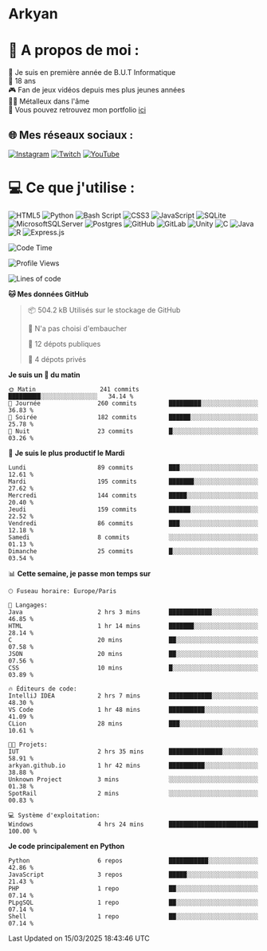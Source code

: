 # Arkyan
 # 💫 A propos de moi :
📖 Je suis en première année de B.U.T Informatique  
🎂 18 ans  
🎮 Fan de jeux vidéos depuis mes plus jeunes années  
🤘🏻 Métalleux dans l'âme  
📕 Vous pouvez retrouvez mon portfolio [ici](https://arkyanportfolio.netlify.app/)

## 🌐 Mes réseaux sociaux :
[![Instagram](https://img.shields.io/badge/Instagram-%23E4405F.svg?logo=Instagram&logoColor=white)](https://instagram.com/arkyan25) [![Twitch](https://img.shields.io/badge/Twitch-%239146FF.svg?logo=Twitch&logoColor=white)](https://twitch.tv/arkyan_) [![YouTube](https://img.shields.io/badge/YouTube-%23FF0000.svg?logo=YouTube&logoColor=white)](https://youtube.com/@arkyan_) 

# 💻 Ce que j'utilise :
![HTML5](https://img.shields.io/badge/html5-%23E34F26.svg?style=for-the-badge&logo=html5&logoColor=white) ![Python](https://img.shields.io/badge/python-3670A0?style=for-the-badge&logo=python&logoColor=ffdd54) ![Bash Script](https://img.shields.io/badge/bash_script-%23121011.svg?style=for-the-badge&logo=gnu-bash&logoColor=white) ![CSS3](https://img.shields.io/badge/css3-%231572B6.svg?style=for-the-badge&logo=css3&logoColor=white) ![JavaScript](https://img.shields.io/badge/javascript-%23323330.svg?style=for-the-badge&logo=javascript&logoColor=%23F7DF1E) ![SQLite](https://img.shields.io/badge/sqlite-%2307405e.svg?style=for-the-badge&logo=sqlite&logoColor=white) ![MicrosoftSQLServer](https://img.shields.io/badge/Microsoft%20SQL%20Server-CC2927?style=for-the-badge&logo=microsoft%20sql%20server&logoColor=white) ![Postgres](https://img.shields.io/badge/postgres-%23316192.svg?style=for-the-badge&logo=postgresql&logoColor=white) ![GitHub](https://img.shields.io/badge/github-%23121011.svg?style=for-the-badge&logo=github&logoColor=white) ![GitLab](https://img.shields.io/badge/gitlab-%23181717.svg?style=for-the-badge&logo=gitlab&logoColor=white) ![Unity](https://img.shields.io/badge/unity-%23000000.svg?style=for-the-badge&logo=unity&logoColor=white)  ![C](https://img.shields.io/badge/c-%2300599C.svg?style=for-the-badge&logo=c&logoColor=white) ![Java](https://img.shields.io/badge/java-%23ED8B00.svg?style=for-the-badge&logo=openjdk&logoColor=white) ![R](https://img.shields.io/badge/r-%23276DC3.svg?style=for-the-badge&logo=r&logoColor=white) ![Express.js](https://img.shields.io/badge/express.js-%23404d59.svg?style=for-the-badge&logo=express&logoColor=%2361DAFB)

<!--START_SECTION:waka-->
![Code Time](http://img.shields.io/badge/Code%20Time-288%20hrs%2016%20mins-blue)

![Profile Views](http://img.shields.io/badge/Vues%20du%20profil-0-blue)

![Lines of code](https://img.shields.io/badge/Depuis%20Hello%20World%2C%20j%27ai%20%C3%A9crit-5.0%20million%20Lignes%20de%20code-blue)

**🐱 Mes données GitHub** 

> 📦 504.2 kB Utilisés sur le stockage de GitHub 
 > 
> 🚫 N'a pas choisi d'embaucher
 > 
> 📜 12 dépots publiques 
 > 
> 🔑 4 dépots privés 
 > 
**Je suis un 🐤 du matin** 

```text
🌞 Matin                  241 commits         █████████░░░░░░░░░░░░░░░░   34.14 % 
🌆 Journée                260 commits         █████████░░░░░░░░░░░░░░░░   36.83 % 
🌃 Soirée                 182 commits         ██████░░░░░░░░░░░░░░░░░░░   25.78 % 
🌙 Nuit                   23 commits          █░░░░░░░░░░░░░░░░░░░░░░░░   03.26 % 
```
📅 **Je suis le plus productif le Mardi** 

```text
Lundi                    89 commits          ███░░░░░░░░░░░░░░░░░░░░░░   12.61 % 
Mardi                    195 commits         ███████░░░░░░░░░░░░░░░░░░   27.62 % 
Mercredi                 144 commits         █████░░░░░░░░░░░░░░░░░░░░   20.40 % 
Jeudi                    159 commits         ██████░░░░░░░░░░░░░░░░░░░   22.52 % 
Vendredi                 86 commits          ███░░░░░░░░░░░░░░░░░░░░░░   12.18 % 
Samedi                   8 commits           ░░░░░░░░░░░░░░░░░░░░░░░░░   01.13 % 
Dimanche                 25 commits          █░░░░░░░░░░░░░░░░░░░░░░░░   03.54 % 
```


📊 **Cette semaine, je passe mon temps sur** 

```text
🕑︎ Fuseau horaire: Europe/Paris

💬 Langages: 
Java                     2 hrs 3 mins        ████████████░░░░░░░░░░░░░   46.85 % 
HTML                     1 hr 14 mins        ███████░░░░░░░░░░░░░░░░░░   28.14 % 
C                        20 mins             ██░░░░░░░░░░░░░░░░░░░░░░░   07.58 % 
JSON                     20 mins             ██░░░░░░░░░░░░░░░░░░░░░░░   07.56 % 
CSS                      10 mins             █░░░░░░░░░░░░░░░░░░░░░░░░   03.89 % 

🔥 Éditeurs de code: 
IntelliJ IDEA            2 hrs 7 mins        ████████████░░░░░░░░░░░░░   48.30 % 
VS Code                  1 hr 48 mins        ██████████░░░░░░░░░░░░░░░   41.09 % 
CLion                    28 mins             ███░░░░░░░░░░░░░░░░░░░░░░   10.61 % 

🐱‍💻 Projets: 
IUT                      2 hrs 35 mins       ███████████████░░░░░░░░░░   58.91 % 
arkyan.github.io         1 hr 42 mins        ██████████░░░░░░░░░░░░░░░   38.88 % 
Unknown Project          3 mins              ░░░░░░░░░░░░░░░░░░░░░░░░░   01.38 % 
SpotRail                 2 mins              ░░░░░░░░░░░░░░░░░░░░░░░░░   00.83 % 

💻 Système d'exploitation: 
Windows                  4 hrs 24 mins       █████████████████████████   100.00 % 
```

**Je code principalement en Python** 

```text
Python                   6 repos             ███████████░░░░░░░░░░░░░░   42.86 % 
JavaScript               3 repos             █████░░░░░░░░░░░░░░░░░░░░   21.43 % 
PHP                      1 repo              ██░░░░░░░░░░░░░░░░░░░░░░░   07.14 % 
PLpgSQL                  1 repo              ██░░░░░░░░░░░░░░░░░░░░░░░   07.14 % 
Shell                    1 repo              ██░░░░░░░░░░░░░░░░░░░░░░░   07.14 % 
```




 Last Updated on 15/03/2025 18:43:46 UTC
<!--END_SECTION:waka-->

<!--START_SECTION:SHOW_PROJECTS-->
<!--END_SECTION:SHOW_PROJECTS-->

<!--START_SECTION:SHOW_LINES_OF_CODE-->
<!--END_SECTION:SHOW_LINES_OF_CODE-->

<!--START_SECTION:SHOW_TOTAL_CODE_TIME-->
<!--END_SECTION:SHOW_TOTAL_CODE_TIME-->

<!--START_SECTION:SHOW_PROFILE_VIEWS-->
<!--END_SECTION:SHOW_PROFILE_VIEWS-->

<!--START_SECTION:SHOW_COMMIT-->
<!--END_SECTION:SHOW_COMMIT-->

<!--START_SECTION:SHOW_DAYS_OF_WEEK-->
<!--END_SECTION:SHOW_DAYS_OF_WEEK-->

<!--START_SECTION:SHOW_LANGUAGE-->
<!--END_SECTION:SHOW_LANGUAGE-->

<!--START_SECTION:SHOW_TIMEZONE-->
<!--END_SECTION:SHOW_TIMEZONE-->

<!--START_SECTION:SHOW_LANGUAGE_PER_REPO-->
<!--END_SECTION:SHOW_LANGUAGE_PER_REPO-->

<!--START_SECTION:SHOW_SHORT_INFO-->
<!--END_SECTION:SHOW_SHORT_INFO-->
